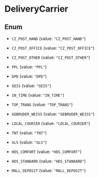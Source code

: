 

# DeliveryCarrier

## Enum


* `CZ_POST_HAND` (value: `"CZ_POST_HAND"`)

* `CZ_POST_OFFICE` (value: `"CZ_POST_OFFICE"`)

* `CZ_POST_OTHER` (value: `"CZ_POST_OTHER"`)

* `PPL` (value: `"PPL"`)

* `DPD` (value: `"DPD"`)

* `GEIS` (value: `"GEIS"`)

* `IN_TIME` (value: `"IN_TIME"`)

* `TOP_TRANS` (value: `"TOP_TRANS"`)

* `GEBRUDER_WEISS` (value: `"GEBRUDER_WEISS"`)

* `LOCAL_COURIER` (value: `"LOCAL_COURIER"`)

* `TNT` (value: `"TNT"`)

* `GLS` (value: `"GLS"`)

* `HDS_COMFORT` (value: `"HDS_COMFORT"`)

* `HDS_STANDARD` (value: `"HDS_STANDARD"`)

* `MALL_DEPOSIT` (value: `"MALL_DEPOSIT"`)




